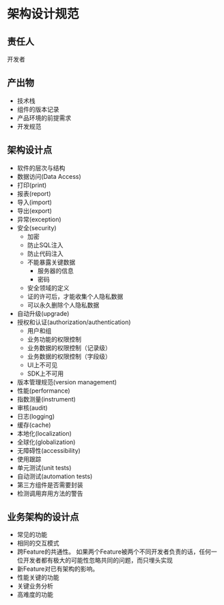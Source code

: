 # 架构设计规范

## 责任人
开发者

## 产出物
- 技术栈
- 组件的版本记录
- 产品环境的前提需求
- 开发规范

## 架构设计点
- 软件的层次与结构
- 数据访问(Data Access)
- 打印(print)
- 报表(report)
- 导入(import)
- 导出(export)
- 异常(exception)
- 安全(security)
  - 加密
  - 防止SQL注入
  - 防止代码注入
  - 不能暴露关键数据
    - 服务器的信息
    - 密码
  - 安全领域的定义
  - 证的许可后，才能收集个人隐私数据
  - 可以永久删除个人隐私数据
- 自动升级(upgrade)
- 授权和认证(authorization/authentication)
  - 用户和组
  - 业务功能的权限控制
  - 业务数据的权限控制（记录级）
  - 业务数据的权限控制（字段级）
  - UI上不可见
  - SDK上不可用
- 版本管理规范(version management)
- 性能(performance)
- 指数测量(instrument)
- 审核(audit)
- 日志(logging)
- 缓存(cache)
- 本地化(localization)
- 全球化(globalization)
- 无障碍性(accessibility)
- 使用跟踪
- 单元测试(unit tests)
- 自动测试(automation tests)
- 第三方组件是否需要封装
- 检测调用弃用方法的警告

## 业务架构的设计点
- 常见的功能
- 相同的交互模式
- 跨Feature的共通性。
  如果两个Feature被两个不同开发者负责的话，任何一位开发者都有极大的可能性忽略共同的问题，而只埋头实现
- 新Feature对已有架构的影响。
- 性能关键的功能
- 关键业务分析
- 高难度的功能
